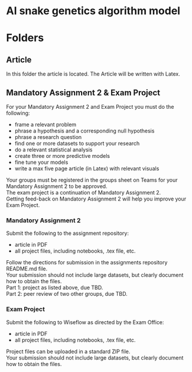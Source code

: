 # AI snake genetics algorithm model

# Folders

## Article
In this folder the article is located. The Article will be written with Latex.


## Mandatory Assignment 2 & Exam Project
For your Mandatory Assignment 2 and Exam Project you must do the following:

- frame a relevant problem
- phrase a hypothesis and a corresponding null hypothesis
- phrase a research question
- find one or more datasets to support your research
- do a relevant statistical analysis
- create three or more predictive models
- fine tune your models
- write a max five page article (in Latex) with relevant visuals

Your groups must be registered in the groups sheet on Teams for your Mandatory Assignment 2 to be approved.</br>
The exam project is a continuation of Mandatory Assignment 2.</br>
Getting feed-back on Mandatory Assignment 2 will help you improve your Exam Project.</br>

### Mandatory Assignment 2
Submit the following to the assignment repository:

- article in PDF
- all project files, including notebooks, .tex file, etc.

Follow the directions for submission in the assignments repository README.md file.</br>
Your submission should not include large datasets, but clearly document how to obtain the files.</br>
Part 1: project as listed above, due TBD.</br>
Part 2: peer review of two other groups, due TBD.</br>

### Exam Project
Submit the following to Wiseflow as directed by the Exam Office:

- article in PDF
- all project files, including notebooks, .tex file, etc.

Project files can be uploaded in a standard ZIP file.</br>
Your submission should not include large datasets, but clearly document how to obtain the files.</br>